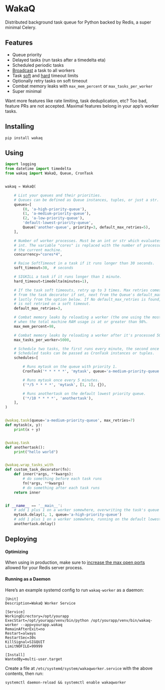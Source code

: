 # WakaQ
Distributed background task queue for Python backed by Redis, a super minimal Celery.

## Features

* Queue priority
* Delayed tasks (run tasks after a timedelta eta)
* Scheduled periodic tasks
* [Broadcast][broadcast] a task to all workers
* Task [soft][soft timeout] and [hard][hard timeout] timeout limits
* Optionally retry tasks on soft timeout
* Combat memory leaks with `max_mem_percent` or `max_tasks_per_worker`
* Super minimal

Want more features like rate limiting, task deduplication, etc? Too bad, feature PRs are not accepted. Maximal features belong in your app’s worker tasks.

## Installing

    pip install wakaq

## Using

```python
import logging
from datetime import timedelta
from wakaq import WakaQ, Queue, CronTask


wakaq = WakaQ(

    # List your queues and their priorities.
    # Queues can be defined as Queue instances, tuples, or just a str.
    queues=[
        (0, 'a-high-priority-queue'),
        (1, 'a-medium-priority-queue'),
        (2, 'a-low-priority-queue'),
        'default-lowest-priority-queue',
        Queue('another-queue', priority=3, default_max_retries=5),
    ],

    # Number of worker processes. Must be an int or str which evaluates to an
    # int. The variable "cores" is replaced with the number of processors on
    # the current machine.
    concurrency="cores*4",

    # Raise SoftTimeout in a task if it runs longer than 30 seconds.
    soft_timeout=30,  # seconds

    # SIGKILL a task if it runs longer than 1 minute.
    hard_timeout=timedelta(minutes=1),

    # If the task soft timeouts, retry up to 3 times. Max retries comes first
    # from the task decorator if set, next from the Queue's default_max_retries,
    # lastly from the option below. If No default_max_retries is found, the task
    # is not retried on a soft timeout.
    default_max_retries=3,

    # Combat memory leaks by reloading a worker (the one using the most RAM),
    # when the total machine RAM usage is at or greater than 98%.
    max_mem_percent=98,

    # Combat memory leaks by reloading a worker after it's processed 5000 tasks.
    max_tasks_per_worker=5000,

    # Schedule two tasks, the first runs every minute, the second once every ten minutes.
    # Scheduled tasks can be passed as CronTask instances or tuples.
    schedules=[

        # Runs mytask on the queue with priority 1.
        CronTask('* * * * *', 'mytask', queue='a-medium-priority-queue', args=[2, 2], kwargs={}),

        # Runs mytask once every 5 minutes.
        ('*/5 * * * *', 'mytask', [1, 1], {}),

        # Runs anothertask on the default lowest priority queue.
        ('*/10 * * * *', 'anothertask'),
    ],
)


@wakaq.task(queue='a-medium-priority-queue', max_retries=7)
def mytask(x, y):
    print(x + y)


@wakaq.task
def anothertask():
    print("hello world")


@wakaq.wrap_tasks_with
def custom_task_decorator(fn):
    def inner(*args, **kwargs):
        # do something before each task runs
        fn(*args, **kwargs)
        # do something after each task runs
    return inner


if __name__ == '__main__':
    # add 1 plus 1 on a worker somewhere, overwriting the task's queue from medium to high
    mytask.delay(1, 1, queue='a-high-priority-queue')
    # add 1 plus 1 on a worker somewhere, running on the default lowest priority queue
    anothertask.delay()
```

## Deploying

#### Optimizing

When using in production, make sure to [increase the max open ports][max open ports] allowed for your Redis server process.

#### Running as a Daemon

Here’s an example systemd config to run `wakaq-worker` as a daemon:

```systemd
[Unit]
Description=WakaQ Worker Service

[Service]
WorkingDirectory=/opt/yourapp
ExecStart=/opt/yourapp/venv/bin/python /opt/yourapp/venv/bin/wakaq-worker --app=yourapp.wakaq
RemainAfterExit=no
Restart=always
RestartSec=30s
KillSignal=SIGQUIT
LimitNOFILE=99999

[Install]
WantedBy=multi-user.target
```

Create a file at `/etc/systemd/system/wakaqworker.service` with the above contents, then run:

    systemctl daemon-reload && systemctl enable wakaqworker



[broadcast]: https://github.com/wakatime/wakaq/blob/653266c779f65e63a1ba6b8610999f357e2ce3d6/wakaq/task.py#L33
[soft timeout]: https://github.com/wakatime/wakaq/blob/653266c779f65e63a1ba6b8610999f357e2ce3d6/wakaq/exceptions.py#L8
[hard timeout]: https://github.com/wakatime/wakaq/blob/653266c779f65e63a1ba6b8610999f357e2ce3d6/wakaq/worker.py#L365
[max open ports]: https://wakatime.com/blog/47-maximize-your-concurrent-web-server-connections

